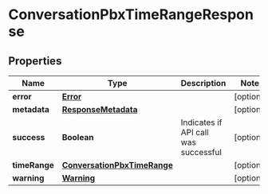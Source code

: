 
# ConversationPbxTimeRangeResponse

## Properties
Name | Type | Description | Notes
------------ | ------------- | ------------- | -------------
**error** | [**Error**](Error.md) |  |  [optional]
**metadata** | [**ResponseMetadata**](ResponseMetadata.md) |  |  [optional]
**success** | **Boolean** | Indicates if API call was successful |  [optional]
**timeRange** | [**ConversationPbxTimeRange**](ConversationPbxTimeRange.md) |  |  [optional]
**warning** | [**Warning**](Warning.md) |  |  [optional]



